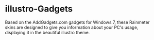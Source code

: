 # illustro-Gadgets
Based on the AddGadgets.com gadgets for Windows 7, these Rainmeter skins are designed to give you information about your PC's usage, displaying it in the beautiful illustro theme.
